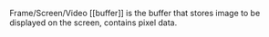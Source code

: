 Frame/Screen/Video [[buffer]] is the buffer that stores image to be displayed on the screen, contains pixel data.